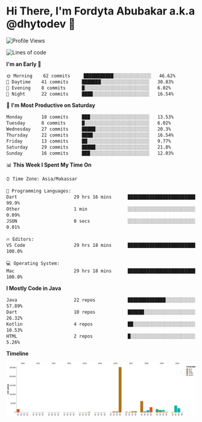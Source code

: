 # Hi There, I'm Fordyta Abubakar a.k.a @dhytodev 👋

<!--
**DhytoDev/dhytodev** is a ✨ _special_ ✨ repository because its `README.md` (this file) appears on your GitHub profile.

Here are some ideas to get you started:

- 🔭 I’m currently working on ...
- 🌱 I’m currently learning ...
- 👯 I’m looking to collaborate on ...
- 🤔 I’m looking for help with ...
- 💬 Ask me about ...
- 📫 How to reach me: ...
- 😄 Pronouns: ...
- ⚡ Fun fact: ...
-->

<!--START_SECTION:waka-->
![Profile Views](http://img.shields.io/badge/Profile%20Views-9-blue)

![Lines of code](https://img.shields.io/badge/From%20Hello%20World%20I%27ve%20Written-90674%20lines%20of%20code-blue)

**I'm an Early 🐤** 

```text
🌞 Morning    62 commits     ███████████░░░░░░░░░░░░░░   46.62% 
🌆 Daytime    41 commits     ███████░░░░░░░░░░░░░░░░░░   30.83% 
🌃 Evening    8 commits      █░░░░░░░░░░░░░░░░░░░░░░░░   6.02% 
🌙 Night      22 commits     ████░░░░░░░░░░░░░░░░░░░░░   16.54%

```
📅 **I'm Most Productive on Saturday** 

```text
Monday       18 commits     ███░░░░░░░░░░░░░░░░░░░░░░   13.53% 
Tuesday      8 commits      █░░░░░░░░░░░░░░░░░░░░░░░░   6.02% 
Wednesday    27 commits     █████░░░░░░░░░░░░░░░░░░░░   20.3% 
Thursday     22 commits     ████░░░░░░░░░░░░░░░░░░░░░   16.54% 
Friday       13 commits     ██░░░░░░░░░░░░░░░░░░░░░░░   9.77% 
Saturday     29 commits     █████░░░░░░░░░░░░░░░░░░░░   21.8% 
Sunday       16 commits     ███░░░░░░░░░░░░░░░░░░░░░░   12.03%

```


📊 **This Week I Spent My Time On** 

```text
⌚︎ Time Zone: Asia/Makassar

💬 Programming Languages: 
Dart                     29 hrs 16 mins      █████████████████████████   99.9% 
Other                    1 min               ░░░░░░░░░░░░░░░░░░░░░░░░░   0.09% 
JSON                     0 secs              ░░░░░░░░░░░░░░░░░░░░░░░░░   0.01%

🔥 Editors: 
VS Code                  29 hrs 18 mins      █████████████████████████   100.0%

💻 Operating System: 
Mac                      29 hrs 18 mins      █████████████████████████   100.0%

```

**I Mostly Code in Java** 

```text
Java                     22 repos            ██████████████░░░░░░░░░░░   57.89% 
Dart                     10 repos            ██████░░░░░░░░░░░░░░░░░░░   26.32% 
Kotlin                   4 repos             ██░░░░░░░░░░░░░░░░░░░░░░░   10.53% 
HTML                     2 repos             █░░░░░░░░░░░░░░░░░░░░░░░░   5.26%

```


**Timeline**

![Chart not found](https://github.com/DhytoDev/DhytoDev/blob/master/charts/bar_graph.png) 


<!--END_SECTION:waka-->

